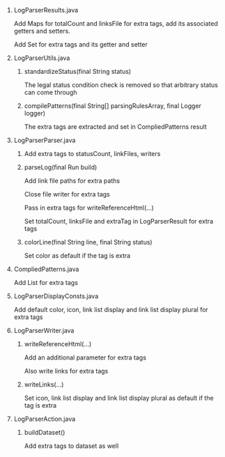 1. LogParserResults.java

   Add Maps for totalCount and linksFile for extra tags, add its associated getters and setters.
   
   Add Set for extra tags and its getter and setter
      
2. LogParserUtils.java

   1. standardizeStatus(final String status)
   
      The legal status condition check is removed so that arbitrary status can come through
      
   2. compilePatterns(final String[] parsingRulesArray, final Logger logger)
   
      The extra tags are extracted and set in CompliedPatterns result
      
3. LogParserParser.java

   1. Add extra tags to statusCount, linkFiles, writers
   
   2. parseLog(final Run<?, ?> build)
   
      Add link file paths for extra paths
      
      Close file writer for extra tags
      
      Pass in extra tags for writeReferenceHtml(...)
      
      Set totalCount, linksFile and extraTag in LogParserResult for extra tags
      
   3. colorLine(final String line, final String status)
   
      Set color as default if the tag is extra
      
4. CompliedPatterns.java

   Add List for extra tags
   
5. LogParserDisplayConsts.java

   Add default color, icon, link list display and link list display plural for extra tags
   
6. LogParserWriter.java

   1. writeReferenceHtml(...)
   
      Add an additional parameter for extra tags
      
      Also write links for extra tags
      
   2. writeLinks(...)
   
      Set icon, link list display and link list display plural as default if the tag is extra
      
7. LogParserAction.java
   
   1. buildDataset()
   
      Add extra tags to dataset as well